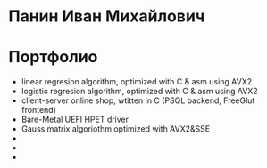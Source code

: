 # Панин Иван Михайлович
# Портфолио

- linear regresion algorithm, optimized with C & asm using AVX2
- logistic regresion algorithm, optimized with C & asm using AVX2
- client-server online shop, wtitten in C (PSQL backend, FreeGlut frontend)
- Bare-Metal UEFI HPET driver
- Gauss matrix algoriothm optimized with AVX2&SSE
-
-
-
